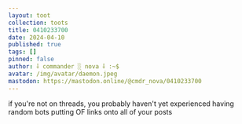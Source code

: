 ```yaml
---
layout: toot
collection: toots
title: 0410233700
date: 2024-04-10
published: true
tags: []
pinned: false
author: ⸸ commander ░ nova ⸸ :~$
avatar: /img/avatar/daemon.jpeg
mastodon: https://mastodon.online/@cmdr_nova/0410233700
---
```


if you're not on threads, you probably haven't yet experienced having random bots putting OF links onto all of your posts
